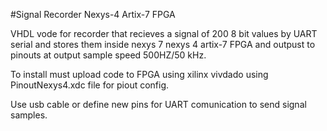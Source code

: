 #Signal Recorder Nexys-4 Artix-7 FPGA

VHDL vode for recorder that recieves a signal of 200 8 bit values by UART serial and stores them inside nexys 
7 nexys 4 artix-7 FPGA and outpust to pinouts at output sample speed 500HZ/50 kHz.

To install must upload code to FPGA using xilinx vivdado using PinoutNexys4.xdc file for piout config. 

Use usb cable or define new pins for UART comunication to send signal samples. 
